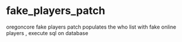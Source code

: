 # fake_players_patch
oregoncore fake players patch
populates the who list with fake online players , execute sql on database
